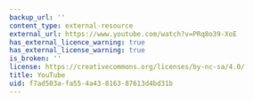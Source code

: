 ```yaml
---
backup_url: ''
content_type: external-resource
external_url: https://www.youtube.com/watch?v=PRq8o39-XoE
has_external_licence_warning: true
has_external_license_warning: true
is_broken: ''
license: https://creativecommons.org/licenses/by-nc-sa/4.0/
title: YouTube
uid: f7ad503a-fa55-4a43-8163-87613d4bd31b
---
```

